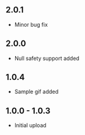## 2.0.1

- Minor bug fix

## 2.0.0

- Null safety support added

## 1.0.4

- Sample gif added

## 1.0.0 - 1.0.3

- Initial upload
